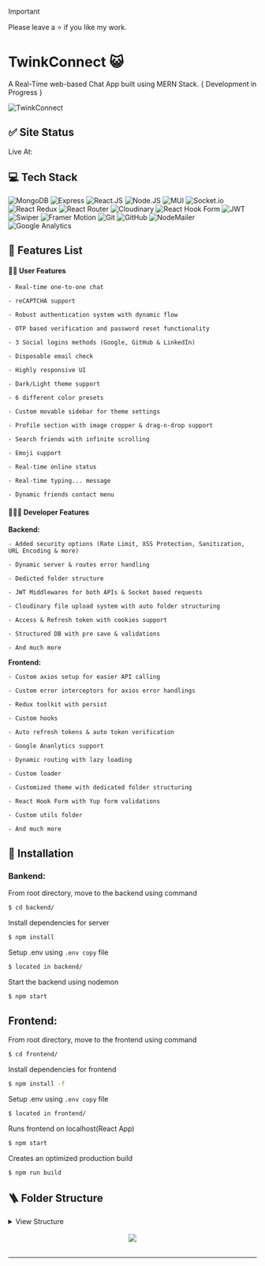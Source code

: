> [!IMPORTANT]
> Please leave a ⭐ if you like my work.

# TwinkConnect 😺

A Real-Time web-based Chat App built using MERN Stack.
{ Development in Progress }

![TwinkConnect](https://i.imgur.com/CMGzVa3.png)

## ✅ Site Status

Live At: <a href=""></a>

## 💻 Tech Stack

![MongoDB](https://img.shields.io/badge/mongodb-001E2B?style=for-the-badge&logo=mongodb&logoColor=00ED64)
![Express](https://img.shields.io/badge/Express.js-404D59?style=for-the-badge)
![React.JS](https://img.shields.io/badge/React.js-%2320232a.svg?style=for-the-badge&logo=react&logoColor=%2361DAFB)
![Node.JS](https://img.shields.io/badge/Node.js-43853D?style=for-the-badge&logo=node.js&logoColor=white)
![MUI](https://img.shields.io/static/v1?style=for-the-badge&message=MUI&color=007FFF&logo=MUI&logoColor=FFFFFF&label=)
![Socket.io](https://img.shields.io/badge/Socket.io-black?style=for-the-badge&logo=socket.io&badgeColor=010101)
![React Redux](https://img.shields.io/badge/Redux-593D88?style=for-the-badge&logo=redux&logoColor=white)
![React Router](https://img.shields.io/static/v1?style=for-the-badge&message=React+Router&color=CA4245&logo=React+Router&logoColor=FFFFFF&label=)
![Cloudinary](https://img.shields.io/static/v1?style=for-the-badge&message=Cloudinary&color=3448C5&logo=Cloudinary&logoColor=FFFFFF&label=)
![React Hook Form](https://img.shields.io/badge/React%20Hook%20Form-%23EC5990.svg?style=for-the-badge&logo=reacthookform&logoColor=white)
![JWT](https://img.shields.io/badge/JWT-black?style=for-the-badge&logo=JSON%20web%20tokens)
![Swiper](https://img.shields.io/static/v1?style=for-the-badge&message=Swiper&color=6332F6&logo=Swiper&logoColor=FFFFFF&label=)
![Framer Motion](https://img.shields.io/static/v1?style=for-the-badge&message=Framer+Motion&color=242424&logo=Framer&logoColor=FFFFFF&label=)
![Git](https://img.shields.io/badge/git-%23F05033.svg?style=for-the-badge&logo=git&logoColor=white)
![GitHub](https://img.shields.io/static/v1?style=for-the-badge&message=GitHub&color=181717&logo=GitHub&logoColor=FFFFFF&label=)
![NodeMailer](https://img.shields.io/static/v1?style=for-the-badge&message=NodeMailer&color=1CB674&logo=Node.js&logoColor=FFFFFF&label=)
![Google Analytics](https://img.shields.io/static/v1?style=for-the-badge&message=Google+Analytics&color=E37400&logo=Google+Analytics&logoColor=FFFFFF&label=)

## 📃 Features List

#### 👦🏻 User Features

    - Real-time one-to-one chat

    - reCAPTCHA support

    - Robust authentication system with dynamic flow

    - OTP based verification and password reset functionality

    - 3 Social logins methods (Google, GitHub & LinkedIn)

    - Disposable email check

    - Highly responsive UI

    - Dark/Light theme support

    - 6 different color presets

    - Custom movable sidebar for theme settings

    - Profile section with image cropper & drag-n-drop support

    - Search friends with infinite scrolling

    - Emoji support

    - Real-time online status

    - Real-time typing... message

    - Dynamic friends contact menu

#### 🧑🏻‍💻 Developer Features

<b>Backend:</b>

    - Added security options (Rate Limit, XSS Protection, Sanitization, URL Encoding & more)

    - Dynamic server & routes error handling

    - Dedicted folder structure

    - JWT Middlewares for both APIs & Socket based requests

    - Cloudinary file upload system with auto folder structuring

    - Access & Refresh token with cookies support

    - Structured DB with pre save & validations

    - And much more

<b>Frontend:</b>

    - Custom axios setup for easier API calling

    - Custom error interceptors for axios error handlings

    - Redux toolkit with persist

    - Custom hooks

    - Auto refresh tokens & auto token verification

    - Google Ananlytics support

    - Dynamic routing with lazy loading

    - Custom loader

    - Customized theme with dedicated folder structuring

    - React Hook Form with Yup form validations

    - Custom utils folder

    - And much more

## 👾 Installation

### Bankend:

From root directory, move to the backend using command

```bash
$ cd backend/
```

Install dependencies for server

```bash
$ npm install
```

Setup .env using `.env copy` file

```bash
$ located in backend/
```

Start the backend using nodemon

```bash
$ npm start
```

## Frontend:

From root directory, move to the frontend using command

```bash
$ cd frontend/
```

Install dependencies for frontend

```bash
$ npm install -f
```

Setup .env using `.env copy` file

```bash
$ located in frontend/
```

Runs frontend on localhost(React App)

```bash
$ npm start
```

Creates an optimized production build

```bash
$ npm run build
```

## 🪜 Folder Structure

<details>
  <summary>View Structure</summary>

```
├── backend/
│   ├── src/
│   │   ├── controllers/
│   │   │   ├── authController.js
│   │   │   ├── conversationController.js
│   │   │   ├── friendsController.js
│   │   │   ├── messageController.js
│   │   │   ├── socialController.js
│   │   │   ├── userController.js
│   │   ├── middlewares/
│   │   │   ├── authMiddleware.js
│   │   │   ├── socketMiddleware.js
│   │   ├── models/
│   │   │   ├── conversationModel.js
│   │   │   ├── friendRequestModel.js
│   │   │   ├── index.js
│   │   │   ├── messageModel.js
│   │   │   ├── userModel.js
│   │   ├── routes/
│   │   │   ├── authRouter.js
│   │   │   ├── conversationRouter.js
│   │   │   ├── friendsRouter.js
│   │   │   ├── index.js
│   │   │   ├── messageRouter.js
│   │   │   ├── userRouter.js
│   │   ├── services/
│   │   │   ├── authService.js
│   │   │   ├── conversationService.js
│   │   │   ├── fileUploadService.js
│   │   │   ├── friendsService.js
│   │   │   ├── mailer.js
│   │   │   ├── messageService.js
│   │   │   ├── socialAuthService.js
│   │   │   ├── tokenService.js
│   │   │   ├── userService.js
│   │   ├── Templates/
│   │   │   ├── Mail/
│   │   │   │   ├── otp.js
│   │   │   │   ├── reset.js
│   │   ├── utils/
│   │   │   ├── checkDispose.js
│   │   │   ├── filterObj.js
│   │   │   ├── generatePassword.js
│   │   │   ├── tokenGenerator.js
│   ├── .env copy
│   ├── app.js
│   ├── package-lock.json
│   ├── package.json
│   ├── server.js
│   ├── socket.js
│   ├── vercel.json
├── frontend/
│   ├── public/
│   │   ├── favicon.ico
│   │   ├── index.html
│   │   ├── logo.ico
│   │   ├── manifest.json
│   │   ├── robots.txt
│   │   ├── sitemap.xml
│   │   ├── _redirects
│   ├── src/
│   │   ├── assets/
│   │   │   ├── backgrounds/
│   │   │   │   ├── catDoodle.png
│   │   │   │   ├── catDoodle2.png
│   │   │   │   ├── catDoodle3.png
│   │   │   ├── icons/
│   │   │   │   ├── flags/
│   │   │   │   │   ├── flag_am.svg
│   │   │   │   │   ├── flag_en.png
│   │   │   │   │   ├── flag_en.svg
│   │   │   │   │   ├── flag_fr.png
│   │   │   │   │   ├── flag_fr.svg
│   │   │   │   │   ├── flag_hi.png
│   │   │   │   │   ├── flag_hi.svg
│   │   │   │   │   ├── flag_ja.svg
│   │   │   │   │   ├── flag_vn.svg
│   │   │   │   ├── logo/
│   │   │   │   │   ├── TwinkConnect-old.png
│   │   │   │   │   ├── TwinkConnect.png
│   │   │   │   │   ├── TwinkConnectSub.png
│   │   │   │   │   ├── VaibhawMishra.ico
│   │   │   ├── Illustration/
│   │   │   │   ├── Animations/
│   │   │   │   │   ├── Cat404.json
│   │   │   │   │   ├── CatAnimation1.json
│   │   │   │   │   ├── CatAnimation2.json
│   │   │   │   │   ├── CatAnimation3.json
│   │   │   │   │   ├── CatAnimation4.json
│   │   │   │   │   ├── CatAnimation5.json
│   │   │   │   │   ├── ChillingVibes.json
│   │   │   │   │   ├── HangingBuddy.json
│   │   │   │   │   ├── NoResultsFound.json
│   │   │   │   │   ├── SearchNotFound.json
│   │   │   │   ├── NoChat.js
│   │   ├── components/
│   │   │   ├── animate/
│   │   │   │   ├── varients/
│   │   │   │   │   ├── actions.js
│   │   │   │   │   ├── background.js
│   │   │   │   │   ├── bounce.js
│   │   │   │   │   ├── container.js
│   │   │   │   │   ├── fade.js
│   │   │   │   │   ├── flip.js
│   │   │   │   │   ├── index.js
│   │   │   │   │   ├── path.js
│   │   │   │   │   ├── rotate.js
│   │   │   │   │   ├── scale.js
│   │   │   │   │   ├── slide.js
│   │   │   │   │   ├── transition.js
│   │   │   │   │   ├── zoom.js
│   │   │   │   ├── DialogAnimate.js
│   │   │   │   ├── FabButtonAnimate.js
│   │   │   │   ├── features.js
│   │   │   │   ├── IconButtonAnimate.js
│   │   │   │   ├── index.js
│   │   │   │   ├── MotionContainer.js
│   │   │   │   ├── MotionLazyContainer.js
│   │   │   │   ├── MotionViewport.js
│   │   │   │   ├── TextAnimate.js
│   │   │   ├── hook-form/
│   │   │   │   ├── FormProvider.js
│   │   │   │   ├── index.js
│   │   │   │   ├── RHFOtp.js
│   │   │   │   ├── RHFTextField.js
│   │   │   │   ├── RHFUpload.js
│   │   │   ├── Image/
│   │   │   │   ├── getRatio.js
│   │   │   │   ├── Image.js
│   │   │   │   ├── index.js
│   │   │   ├── PageComponents/
│   │   │   │   ├── ContactPage/
│   │   │   │   │   ├── FriendsComponents/
│   │   │   │   │   │   ├── FriendsSubComps/
│   │   │   │   │   │   │   ├── index.js
│   │   │   │   │   │   │   ├── UserCard.js
│   │   │   │   │   │   │   ├── UsersSearchResults.js
│   │   │   │   │   │   ├── FriendRequests.js
│   │   │   │   │   │   ├── index.js
│   │   │   │   │   │   ├── SearchUsers.js
│   │   │   │   │   │   ├── SentRequests.js
│   │   │   │   │   ├── ContactList.js
│   │   │   │   │   ├── FriendsMenu.js
│   │   │   │   │   ├── index.js
│   │   │   │   ├── GeneralAppPage/
│   │   │   │   │   ├── ChatElements/
│   │   │   │   │   │   ├── AllChatElement.js
│   │   │   │   │   │   ├── ChatSearchResults.js
│   │   │   │   │   │   ├── OnlineChatElement.js
│   │   │   │   │   ├── ConversationElements/
│   │   │   │   │   │   ├── ConvoSubElements/
│   │   │   │   │   │   │   ├── ChatInput.js
│   │   │   │   │   │   │   ├── MessageContainer.js
│   │   │   │   │   │   ├── ConversationFooter.js
│   │   │   │   │   │   ├── ConversationHeader.js
│   │   │   │   │   │   ├── ConversationMain.js
│   │   │   │   │   │   ├── index.js
│   │   │   │   │   ├── ChatsList.js
│   │   │   │   │   ├── Conversation.js
│   │   │   │   │   ├── index.js
│   │   │   │   ├── OnlineFriendsElement/
│   │   │   │   │   ├── OnlineFriendsElement.js
│   │   │   │   ├── ProfilePage/
│   │   │   │   │   ├── ProfilePage.js
│   │   │   │   ├── UserProfileDrawer/
│   │   │   │   │   ├── UserDrawerComps/
│   │   │   │   │   │   ├── UDMainComps/
│   │   │   │   │   │   │   ├── RemoveFriendDialog.js
│   │   │   │   │   │   ├── index.js
│   │   │   │   │   │   ├── UserDrawerHeader.js
│   │   │   │   │   │   ├── UserDrawerMain.js
│   │   │   │   │   ├── UserProfileDrawer.js
│   │   │   ├── Search/
│   │   │   │   ├── index.js
│   │   │   │   ├── Search.js
│   │   │   │   ├── SearchIconWrapper.js
│   │   │   │   ├── StyledInputBase.js
│   │   │   ├── settings/
│   │   │   │   ├── drawer/
│   │   │   │   │   ├── BoxMask.js
│   │   │   │   │   ├── Developer.js
│   │   │   │   │   ├── index.js
│   │   │   │   │   ├── SettingColorPresets.js
│   │   │   │   │   ├── SettingContrast.js
│   │   │   │   │   ├── SettingDirection.js
│   │   │   │   │   ├── SettingFullscreen.js
│   │   │   │   │   ├── SettingLayout.js
│   │   │   │   │   ├── SettingMode.js
│   │   │   │   │   ├── SettingStretch.js
│   │   │   │   │   ├── ToggleButton.js
│   │   │   │   ├── index.js
│   │   │   │   ├── ThemeColorPresets.js
│   │   │   │   ├── ThemeContrast.js
│   │   │   │   ├── ThemeLocalization.js
│   │   │   │   ├── ThemeRtlLayout.js
│   │   │   ├── upload/
│   │   │   │   ├── preview/
│   │   │   │   │   ├── AvatarCropper.js
│   │   │   │   │   ├── AvatarPreview.js
│   │   │   │   │   ├── cropImage.js
│   │   │   │   ├── index.js
│   │   │   │   ├── UploadAvatar.js
│   │   │   ├── AntSwitch.js
│   │   │   ├── Iconify.js
│   │   │   ├── LoadingScreen.js
│   │   │   ├── NoData.js
│   │   │   ├── StyledBadge.js
│   │   │   ├── ThemeSwitch.js
│   │   ├── contexts/
│   │   │   ├── SettingsContext.js
│   │   ├── data/
│   │   │   ├── index.js
│   │   ├── hooks/
│   │   │   ├── useLocales.js
│   │   │   ├── useLocalStorage.js
│   │   │   ├── useResponsive.js
│   │   │   ├── useSettings.js
│   │   ├── layouts/
│   │   │   ├── auth/
│   │   │   │   ├── index.js
│   │   │   ├── dashboard/
│   │   │   │   ├── index.js
│   │   │   │   ├── Sidebar.js
│   │   │   ├── docs/
│   │   │   │   ├── index.js
│   │   ├── pages/
│   │   │   ├── auth/
│   │   │   │   ├── ForgotPassword.js
│   │   │   │   ├── Login.js
│   │   │   │   ├── Register.js
│   │   │   │   ├── ResetPassword.js
│   │   │   │   ├── Verify.js
│   │   │   │   ├── WelcomePage.js
│   │   │   ├── dashboard/
│   │   │   │   ├── Contact.js
│   │   │   │   ├── GeneralApp.js
│   │   │   │   ├── GroupChat.js
│   │   │   │   ├── Profile.js
│   │   │   │   ├── Settings.js
│   │   │   ├── docs/
│   │   │   │   ├── TnC.js
│   │   │   ├── 404.js
│   │   ├── redux/
│   │   │   ├── slices/
│   │   │   │   ├── actions/
│   │   │   │   │   ├── authActions.js
│   │   │   │   │   ├── chatActions.js
│   │   │   │   │   ├── contactActions.js
│   │   │   │   │   ├── userActions.js
│   │   │   │   ├── authSlice.js
│   │   │   │   ├── chatSlice.js
│   │   │   │   ├── contactSlice.js
│   │   │   │   ├── index.js
│   │   │   │   ├── userSlice.js
│   │   │   ├── rootReducer.js
│   │   │   ├── store.js
│   │   ├── routes/
│   │   │   ├── index.js
│   │   │   ├── paths.js
│   │   ├── sections/
│   │   │   ├── auth/
│   │   │   │   ├── AuthSocial.js
│   │   │   │   ├── ForgotPasswordForm.js
│   │   │   │   ├── LoginForm.js
│   │   │   │   ├── RegisterForm.js
│   │   │   │   ├── ResetPasswordForm.js
│   │   │   │   ├── VerifyForm.js
│   │   │   ├── settings/
│   │   │   │   ├── ProfileForm.js
│   │   │   │   ├── Shortcuts.js
│   │   │   │   ├── ThemeDialog.js
│   │   ├── theme/
│   │   │   ├── overrides/
│   │   │   │   ├── Accordion.js
│   │   │   │   ├── Alert.js
│   │   │   │   ├── Autocomplete.js
│   │   │   │   ├── Avatar.js
│   │   │   │   ├── Backdrop.js
│   │   │   │   ├── Badge.js
│   │   │   │   ├── Breadcrumbs.js
│   │   │   │   ├── Button.js
│   │   │   │   ├── ButtonGroup.js
│   │   │   │   ├── Card.js
│   │   │   │   ├── Checkbox.js
│   │   │   │   ├── Chip.js
│   │   │   │   ├── ControlLabel.js
│   │   │   │   ├── CssBaseline.js
│   │   │   │   ├── CustomIcons.js
│   │   │   │   ├── DataGrid.js
│   │   │   │   ├── Dialog.js
│   │   │   │   ├── Drawer.js
│   │   │   │   ├── Fab.js
│   │   │   │   ├── index.js
│   │   │   │   ├── Input.js
│   │   │   │   ├── Link.js
│   │   │   │   ├── List.js
│   │   │   │   ├── LoadingButton.js
│   │   │   │   ├── Menu.js
│   │   │   │   ├── Pagination.js
│   │   │   │   ├── Paper.js
│   │   │   │   ├── Popover.js
│   │   │   │   ├── Progress.js
│   │   │   │   ├── Radio.js
│   │   │   │   ├── Rating.js
│   │   │   │   ├── Select.js
│   │   │   │   ├── Skeleton.js
│   │   │   │   ├── Slider.js
│   │   │   │   ├── Stepper.js
│   │   │   │   ├── SvgIcon.js
│   │   │   │   ├── Switch.js
│   │   │   │   ├── Table.js
│   │   │   │   ├── Tabs.js
│   │   │   │   ├── Timeline.js
│   │   │   │   ├── ToggleButton.js
│   │   │   │   ├── Tooltip.js
│   │   │   │   ├── TreeView.js
│   │   │   │   ├── Typography.js
│   │   │   ├── breakpoints.js
│   │   │   ├── index.js
│   │   │   ├── palette.js
│   │   │   ├── shadows.js
│   │   │   ├── typography.js
│   │   ├── utils/
│   │   │   ├── axios.js
│   │   │   ├── axiosInterceptors.js
│   │   │   ├── createAvatar.js
│   │   │   ├── cssStyles.js
│   │   │   ├── flattenArray.js
│   │   │   ├── formatNumber.js
│   │   │   ├── formatTime.js
│   │   │   ├── getColorName.js
│   │   │   ├── getColorPresets.js
│   │   │   ├── getFileData.js
│   │   │   ├── getFontValue.js
│   │   │   ├── getOtherUser.js
│   │   │   ├── helmetHandler.js
│   │   │   ├── jwt.js
│   │   │   ├── scrollToBottom.js
│   │   │   ├── socialLoginHelpers.js
│   │   │   ├── socket.js
│   │   │   ├── timeFormatter.js
│   │   │   ├── truncateText.js
│   │   │   ├── uuidv4.js
│   │   ├── App.js
│   │   ├── config.js
│   │   ├── index.css
│   │   ├── index.js
│   ├── .env copy
│   ├── package-lock.json
│   ├── package.json
│   ├── README.md
├── .gitignore
├── LICENSE
├── Readme.md
```

</details>
<br/>

<div align="center">
<img src="https://komarev.com/ghpvc/?username=itsvaibhavmishra&&style=for-the-badge" align="center" />
</div>

<br/>

---
